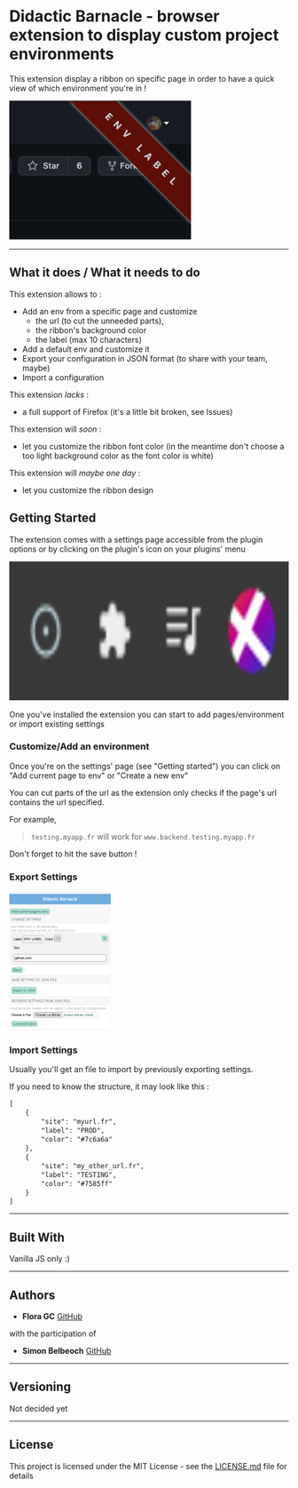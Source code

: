 # Didactic Barnacle - browser extension to display custom project environments

This extension display a ribbon on specific page in order to have a quick view of which environment you're in !

<img src="documentation/assets/example.png" height="250"/>

---

## What it does / What it needs to do

This extension allows to :

* Add an env from a specific page and customize
    * the url (to cut the unneeded parts),
    * the ribbon's background color
    * the label (max 10 characters)
* Add a default env and customize it
* Export your configuration in JSON format (to share with your team, maybe)
* Import a configuration 

This extension *lacks* :
* a full support of Firefox (it's a little bit broken, see Issues)

This extension will *soon* :
* let you customize the ribbon font color (in the meantime don't choose a too light background color as the font color is white)

This extension will *maybe one day* :
* let you customize the ribbon design

## Getting Started

The extension comes with a settings page accessible from the plugin options or by clicking on the plugin's icon on your
plugins' menu

<img src="documentation/assets/menu_extension_icon.png" height="250"/>

One you've installed the extension you can start to add pages/environment or import existing settings

### Customize/Add an environment

Once you're on the settings' page (see "Getting started")  you can click on "Add current page to env" or "Create a new env"

You can cut parts of the url as the extension only checks if the page's url contains the url specified.

For example,
> `testing.myapp.fr` will work for `www.backend.testing.myapp.fr`

Don't forget to hit the save button !


### Export Settings

<img src="documentation/assets/settings.png" height="250"/>


### Import Settings

Usually you'll get an file to import by previously exporting settings.



If you need to know the structure, it may look like this :

```
[
    {
        "site": "myurl.fr",
        "label": "PROD",
        "color": "#7c6a6a"
    },
    {
        "site": "my_other_url.fr",
        "label": "TESTING",
        "color": "#7585ff"
    }
]
```

---

## Built With

Vanilla JS only :)

---

## Authors

* **Flora GC** [GitHub](https://github.com/floragc-octo/)

with the participation of
* **Simon Belbeoch** [GitHub](https://github.com/LiquidITGuy)

---

## Versioning

Not decided yet

---

## License

This project is licensed under the MIT License - see the [LICENSE.md](LICENSE.md) file for details
